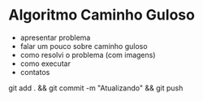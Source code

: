 # Algoritmo Caminho Guloso

- apresentar problema
- falar um pouco sobre caminho guloso
- como resolvi o problema (com imagens)
- como executar
- contatos

git add . && git commit -m "Atualizando" && git push
